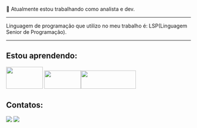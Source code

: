  🔭 Atualmente estou trabalhando como analista e dev.<br><hr>
    Linguagem de programação que  utilizo no meu trabalho é: LSP(Linguagem Senior de Programação).<hr>
## Estou aprendendo:

<img src="https://inforchannel.com.br/wp-content/uploads/2021/03/e2d2f80e-java-logo-1.png" width="100" height="60"/> <img src="https://bluecast.com.br/wp-content/uploads/2021/11/Bluecast-IT-Outsourcing-ADVPL.jpg" width="100" height="50"><img src="https://brainbox.com.br/wp-content/uploads/2021/12/cropped-prhotheus_logo.png" width="150" height="50"/>

## Contatos:

<div>

<a href = "mailto:andersonabreurabelo.9@gmail.com"><img src="https://img.shields.io/badge/Gmail-D14836?style=for-the-badge&logo=gmail&logoColor=white" target="_blank"></a>
<a href="https://www.linkedin.com/in/anderson-abreu-rabelo-8248061a9/" target="_blank"><img src="https://img.shields.io/badge/-LinkedIn-%230077B5?style=for-the-badge&logo=linkedin&logoColor=white" target="_blank"></a>   
</div>


